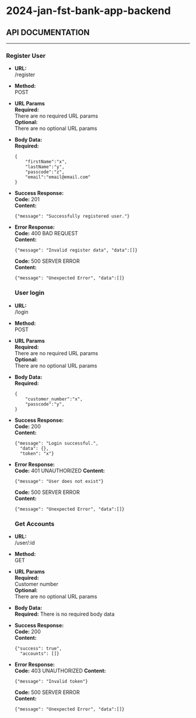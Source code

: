 # 2024-jan-fst-bank-app-backend

## API DOCUMENTATION  
***

### Register User

* **URL:**  
    /register
* **Method:**  
    POST
* **URL Params**  
    **Required:**  
    There are no required URL params  
  **Optional:**  
  There are no optional URL params  
* **Body Data:**  
  **Required:**  
    ```
    {
        "firstName":"x",
        "lastName":"y",
        "passcode":"z",
        "email":"email@email.com"
    }
    ```
* **Success Response:**  
  **Code:** 201  
  **Content:**  
    ```
    {"message": "Successfully registered user."}
    ```
* **Error Response:**  
  **Code:** 400 BAD REQUEST  
  **Content:**
    ```
    {"message": "Invalid register data", "data":[]}
    ```
  **Code:** 500 SERVER ERROR  
  **Content:**
    ```
    {"message": "Unexpected Error", "data":[]}
    ```
  ### User login

* **URL:**  
  /login
* **Method:**  
  POST
* **URL Params**  
  **Required:**  
  There are no required URL params  
  **Optional:**  
  There are no optional URL params
* **Body Data:**  
  **Required:**
    ```
    {
        "customer_number":"x",
        "passcode":"y",
    }
    ```
* **Success Response:**  
  **Code:** 200  
  **Content:**
    ```
    {"message": "Login successful.",
      "data": {},
      "token": "x"}
    ```
* **Error Response:**  
  **Code:** 401 UNAUTHORIZED 
  **Content:**
    ```
    {"message": "User does not exist"}
    ```
  **Code:** 500 SERVER ERROR  
  **Content:**
    ```
    {"message": "Unexpected Error", "data":[]}
    ```
  ### Get Accounts

* **URL:**  
  /user/:id
* **Method:**  
  GET
* **URL Params**  
  **Required:**  
  Customer number  
  **Optional:**  
  There are no optional URL params
* **Body Data:**  
  **Required:**
    There is no required body data
* **Success Response:**  
  **Code:** 200  
  **Content:**
    ```
    {"success": true",
      "accounts": []}
    ```
* **Error Response:**  
  **Code:** 403 UNAUTHORIZED
  **Content:**
    ```
    {"message": "Invalid token"}
    ```
  **Code:** 500 SERVER ERROR  
  **Content:**
    ```
    {"message": "Unexpected Error", "data":[]}
    ```